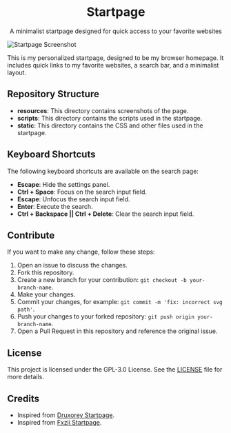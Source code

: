 <h1 align="center">Startpage</h1>

<p align="center">A minimalist startpage designed for quick access to your favorite websites</p>

![Startpage Screenshot](/resources/startpage-2024-10-08.gif)

This is my personalized startpage, designed to be my browser homepage. It includes quick links to my favorite websites, a search bar, and a minimalist layout.

## Repository Structure

- **resources**: This directory contains screenshots of the page.
- **scripts**: This directory contains the scripts used in the startpage.
- **static**: This directory contains the CSS and other files used in the startpage.

## Keyboard Shortcuts

The following keyboard shortcuts are available on the search page:

- **Escape**: Hide the settings panel.
- **Ctrl + Space**: Focus on the search input field.
- **Escape**: Unfocus the search input field.
- **Enter**: Execute the search.
- **Ctrl + Backspace || Ctrl + Delete**: Clear the search input field.

## Contribute

If you want to make any change, follow these steps:

1. Open an issue to discuss the changes.
2. Fork this repository.
3. Create a new branch for your contribution: `git checkout -b your-branch-name`.
4. Make your changes.
5. Commit your changes, for example: `git commit -m 'fix: incorrect svg path'`.
6. Push your changes to your forked repository: `git push origin your-branch-name`.
7. Open a Pull Request in this repository and reference the original issue.

## License

This project is licensed under the GPL-3.0 License. See the [LICENSE](LICENSE) file for more details.

## Credits
- Inspired from [Druxorey Startpage](https://github.com/druxorey/startpage).
- Inspired from [Fxzii Startpage](https://github.com/Fxzzi/startpage).
